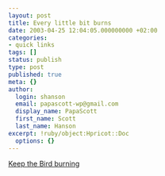 ```yaml
---
layout: post
title: Every little bit burns
date: 2003-04-25 12:04:05.000000000 +02:00
categories:
- quick links
tags: []
status: publish
type: post
published: true
meta: {}
author:
  login: shanson
  email: papascott-wp@gmail.com
  display_name: PapaScott
  first_name: Scott
  last_name: Hanson
excerpt: !ruby/object:Hpricot::Doc
  options: {}
---
```

<p><a title="Every little bit burns" href="http://weblog.delacour.net/archives/000897.html">Keep the Bird burning</a></p>

